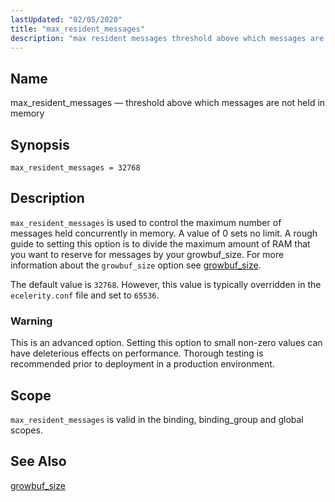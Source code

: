 ```yaml
---
lastUpdated: "02/05/2020"
title: "max_resident_messages"
description: "max resident messages threshold above which messages are not held in memory max resident messages 32768 max resident messages is used to control the maximum number of messages held concurrently in memory A value of 0 sets no limit A rough guide to setting this option is to divide the..."
---
```


<a name="conf.ref.max_resident_messages"></a> 
## Name

max_resident_messages — threshold above which messages are not held in memory

## Synopsis

`max_resident_messages = 32768`

<a name="idp25299616"></a> 
## Description

`max_resident_messages` is used to control the maximum number of messages held concurrently in memory. A value of 0 sets no limit. A rough guide to setting this option is to divide the maximum amount of RAM that you want to reserve for messages by your growbuf_size. For more information about the `growbuf_size` option see [growbuf_size](/momentum/4/config/ref-growbuf-size).

The default value is `32768`. However, this value is typically overridden in the `ecelerity.conf` file and set to `65536`.

### Warning

This is an advanced option. Setting this option to small non-zero values can have deleterious effects on performance. Thorough testing is recommended prior to deployment in a production environment.

<a name="idp25306144"></a> 
## Scope

`max_resident_messages` is valid in the binding, binding_group and global scopes.

<a name="idp25308432"></a> 
## See Also

[growbuf_size](/momentum/4/config/ref-growbuf-size)